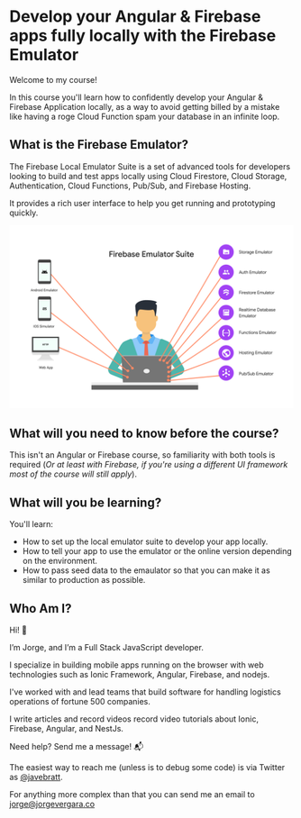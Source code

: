 # Develop your Angular & Firebase apps fully locally with the Firebase Emulator

Welcome to my course!

In this course you'll learn how to confidently develop your Angular & Firebase Application locally, as a way to avoid
getting billed by a mistake like having a roge Cloud Function spam your database in an infinite loop.

## What is the Firebase Emulator?

The Firebase Local Emulator Suite is a set of advanced tools for developers looking to build and test apps locally using
Cloud Firestore, Cloud Storage, Authentication, Cloud Functions, Pub/Sub, and Firebase Hosting.

It provides a rich user interface to help you get running and prototyping quickly.

![Firebase Emulator](firebase-emulator.png)

## What will you need to know before the course?

This isn't an Angular or Firebase course, so familiarity with both tools is required (_Or at least with Firebase, if
you're using a different UI framework most of the course will still apply_).

## What will you be learning?

You'll learn:

- How to set up the local emulator suite to develop your app locally.
- How to tell your app to use the emulator or the online version depending on the environment.
- How to pass seed data to the emaulator so that you can make it as similar to production as possible.

## Who Am I?

Hi! 👋

I’m Jorge, and I’m a Full Stack JavaScript developer.

I specialize in building mobile apps running on the browser with web technologies such as Ionic Framework, Angular,
Firebase, and nodejs.

I've worked with and lead teams that build software for handling logistics operations of fortune 500 companies.

I write articles and record videos record video tutorials about Ionic, Firebase, Angular, and NestJs.

Need help? Send me a message! 📬

The easiest way to reach me (unless is to debug some code) is via Twitter as
[@javebratt](https://twitter.com/javebratt).

For anything more complex than that you can send me an email to [jorge@jorgevergara.co](mailto:jorge@jorgevergara.co)
